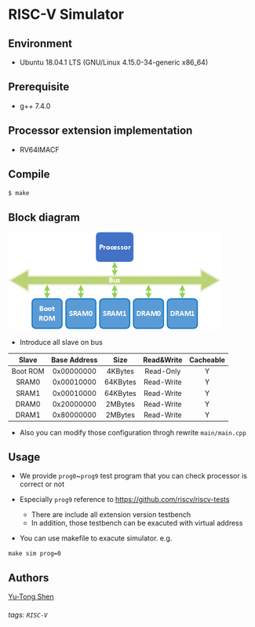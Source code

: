 # RISC-V Simulator

## Environment
- Ubuntu 18.04.1 LTS (GNU/Linux 4.15.0-34-generic x86\_64)

## Prerequisite
- g++ 7.4.0

## Processor extension implementation
- RV64IMACF

## Compile
```shell
$ make
```

## Block diagram
![](./figures/rv64.png)

- Introduce all slave on bus  

|Slave   |Base Address|Size    |Read&Write|Cacheable|
|:------:|:----------:|:------:|:--------:|:-------:|
|Boot ROM|0x00000000  |4KBytes |Read-Only |Y        |
|SRAM0   |0x00010000  |64KBytes|Read-Write|Y        |
|SRAM1   |0x00010000  |64KBytes|Read-Write|Y        |
|DRAM0   |0x20000000  |2MBytes |Read-Write|Y        |
|DRAM1   |0x80000000  |2MBytes |Read-Write|Y        |

- Also you can modify those configuration throgh rewrite `main/main.cpp`
## Usage
- We provide `prog0`~`prog9` test program that you can check processor is correct or not
- Especially `prog9` reference to https://github.com/riscv/riscv-tests
  - There are include all extension version testbench
  - In addition, those testbench can be exacuted with virtual address

- You can use makefile to exacute simulator. e.g.

```=sh
make sim prog=0
```


## Authors
[Yu-Tong Shen](https://github.com/yutongshen/)

###### tags: `RISC-V`
